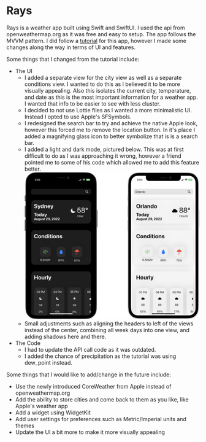 # Rays
Rays is a weather app built using Swift and SwiftUI. I used the api from openweathermap.org as it was free and easy to setup. The app follows the MVVM pattern. I did follow a [tutorial](https://youtu.be/KI6Yf7VMefc) for this app, however I made some changes along the way in terms of UI and features. 

Some things that I changed from the tutorial include:

 - The UI
	 - I added a separate view for the city view as well as a separate conditions view. I wanted to do this as I believed it to be more visually appealing. Also this isolates the current city, temperature, and date as this is the most important information for a weather app. I wanted that info to be easier to see with less cluster.
	 - I decided to not use Lottie files as I wanted a more minimalistic UI. Instead I opted to use Apple's SFSymbols.
	 - I redesigned the search bar to try and achieve the native Apple look, however this forced me to remove the location button. In it's place I added a magnifying glass icon to better symbolize that is is a search bar.
	 - I added a light and dark mode, pictured below. This was at first difficult to do as I was approaching it wrong, however a friend pointed me to some of his code which allowed me to add this feature better.
	 ![](https://github.com/Coop8/Rays/blob/main/rayspics/DarkvsLight.png)
	 - Small adjustments such as aligning the headers to left of the views instead of the center, combining all week days into one view, and adding shadows here and there.
 - The Code
	 - I had to update the API call code as it was outdated.
	 - I added the chance of precipitation as the tutorial was using dew_point instead.

Some things that I would like to add/change in the future include:

 - Use the newly introduced CoreWeather from Apple instead of openweathermap.org
 - Add the ability to store cities and come back to them as you like, like Apple's weather app
 - Add a widget using WidgetKit
 - Add user settings for preferences such as Metric/Imperial units and themes
 - Update the UI a bit more to make it more visually appealing
